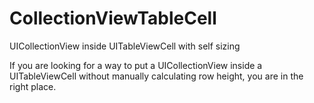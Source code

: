 # CollectionViewTableCell
UICollectionView inside UITableViewCell with self sizing

If you are looking for a way to put a UICollectionView inside a UITableViewCell without manually calculating row height, you are in the right place.
